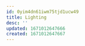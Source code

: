```yaml
---
id: 0yim4dn61iwm75tjd1ucw49
title: Lighting
desc: ''
updated: 1671012647666
created: 1671012647667
---
```

